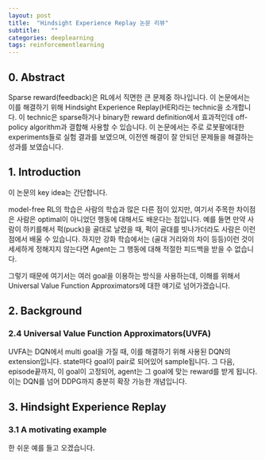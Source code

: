 ```yaml
---
layout: post
title:  "Hindsight Experience Replay 논문 리뷰"
subtitle:   ""
categories: deeplearning
tags: reinforcementlearning
---
```



## 0. Abstract
Sparse reward(feedback)은 RL에서 직면한 큰 문제중 하나입니다. 이 논문에서는 이를 해결하기 위해 Hindsight Experience Replay(HER)라는 technic을 소개합니다. 
이 technic은 sparse하거나 binary한 reward definition에서 효과적인데 off-policy algorithm과 결합해 사용할 수 있습니다.
이 논문에서는 주로 로봇팔에대한 experiments들로 실험 결과를 보였으며, 이전엔 해결이 잘 안되던 문제들을 해결하는 성과를 보였습니다.

## 1. Introduction

이 논문의 key idea는 간단합니다. 

model-free RL의 학습은 사람의 학습과 많은 다른 점이 있지만, 여기서 주목한 차이점은 사람은 optimal이 아니었던 행동에 대해서도
 배운다는 점입니다. 예를 들면 만약 사람이 하키를해서 퍽(puck)을 골대로 날렸을 때, 퍽이 골대를 빗나가더라도 사람은 이런 점에서 배울 수 있습니다.
 하지만 강화 학습에서는 (골대 거리와의 차이 등등)이런 것이 세세하게 정해지지 않는다면 Agent는 그 행동에 대해 적절한 피드백을 받을 수 없습니다. 
 
 그렇기 때문에 여기서는 여러 goal을 이용하는 방식을 사용하는데, 이해를 위해서 Universal Value Function Approximators에 대한 얘기로 넘어가겠습니다.

## 2. Background

### 2.4 Universal Value Function Approximators(UVFA)

UVFA는 DQN에서 multi goal을 가질 때, 이를 해결하기 위해 사용된 DQN의 extension입니다. state마다 goal이 pair로 되어있어 sample됩니다. 그 다음, episode끝까지, 이 goal이 고정되어, agent는 그 goal에 맞는 reward를 받게 됩니다. 이는 DQN를 넘어 DDPG까지 충분히 확장 가능한 개념입니다.

## 3. Hindsight Experience Replay

### 3.1 A motivating example

한 쉬운 예를 들고 오겠습니다. 
